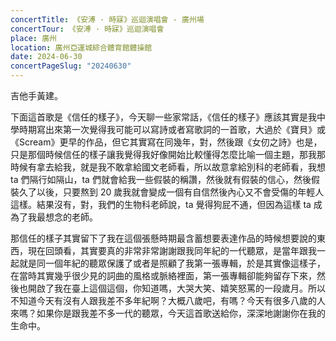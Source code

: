 ```yaml
---
concertTitle: 《安溥 · 時寐》巡迴演唱會 - 廣州場
concertTour: 《安溥 · 時寐》巡迴演唱會
place: 廣州
location: 廣州亞運城綜合體育館體操館
date: 2024-06-30
concertPageSlug: "20240630"
---
```

吉他手黃建。

下面這首歌是《信任的樣子》，今天聊一些家常話，《信任的樣子》應該其實是我中學時期寫出來第一次覺得我可能可以寫詩或者寫歌詞的一首歌，大過於《寶貝》或《Scream》更早的作品，但它其實寫在同幾年，對，然後跟《女仞之詩》也是，只是那個時候信任的樣子讓我覺得我好像開始比較懂得怎麼比喻一個主題，那我那時候有拿去給我，就是我不敢拿給國文老師看，所以故意拿給別科的老師看，我想 ta 們隔行如隔山，ta 們就會給我一些假裝的稱讚，然後就有假裝的信心，然後假裝久了以後，只要熬到 20 歲我就會變成一個有自信然後內心又不會受傷的年輕人這樣。結果沒有，對，我們的生物科老師說，ta 覺得狗屁不通，但因為這樣 ta 成為了我最想念的老師。

那信任的樣子其實留下了我在這個張懸時期最含蓄想要表達作品的時候想要說的東西，現在回頭看，其實要真的非常非常謝謝跟我同年紀的一代聽眾，是當年跟我一起就是同一個年紀的聽眾保護了或者是照顧了我第一張專輯，於是其實像這樣子，在當時其實幾乎很少見的詞曲的風格或脈絡裡面，第一張專輯卻能夠留存下來，然後也開啟了我在臺上這個這個，你知道嗎，大哭大笑、嬉笑怒罵的一段歲月。所以不知道今天有沒有人跟我差不多年紀啊？大概八歲吧，有嗎？今天有很多八歲的人來嗎？如果你是跟我差不多一代的聽眾，今天這首歌送給你，深深地謝謝你在我的生命中。